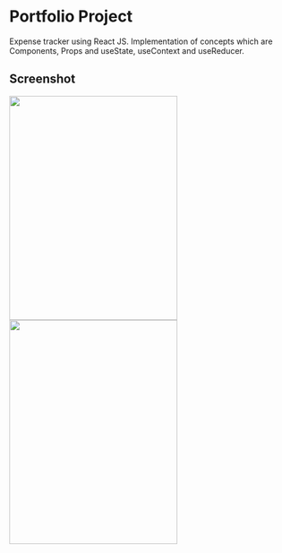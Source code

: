 # Portfolio Project

Expense tracker using React JS.
Implementation of concepts which are Components, Props and useState, useContext and useReducer.


<h2>Screenshot</h2>

<p float="left">
 <img src="src/assets/screenshots/1.PNG" width="300" height="400">
  <img src="src/assets/screenshots/2.PNG" width="300" height="400">
</p>

